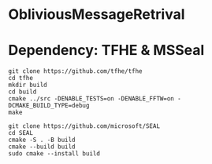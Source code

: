 # ObliviousMessageRetrival

# Dependency: TFHE & MSSeal

```
git clone https://github.com/tfhe/tfhe
cd tfhe
mkdir build
cd build
cmake ../src -DENABLE_TESTS=on -DENABLE_FFTW=on -DCMAKE_BUILD_TYPE=debug
make
```

```
git clone https://github.com/microsoft/SEAL
cd SEAL
cmake -S . -B build
cmake --build build
sudo cmake --install build
```
